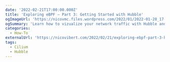 ```yaml
---
date: '2022-02-21T17:00:00.000Z'
title: 'Exploring eBPF – Part 3: Getting Started with Hubble'
ogImageUrl: 'https://nicovmc.files.wordpress.com/2022/01/2022-01-28_17-58-34.png'
ogSummary: 'Learn how to vizualize your network traffic with Hubble and troubleshoot when things go wrong'
categories:
  - How-To
externalUrl: 'https://nicovibert.com/2022/02/21/exploring-ebpf-part-3-hubble/'
tags:
  - Cilium
  - Hubble
---
```

